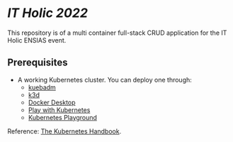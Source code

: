 # _IT Holic 2022_ 

This repository is of a multi container full-stack CRUD application for the IT Holic ENSIAS event. 

## Prerequisites

- A working Kubernetes cluster. You can deploy one through:  
  + [kuebadm](https://kubernetes.io/docs/setup/production-environment/tools/kubeadm/create-cluster-kubeadm/)
  + [k3d](https://k3d.io/v5.0.0/)
  + [Docker Desktop](https://docs.docker.com/desktop/kubernetes/#enable-kubernetes)
  + [Play with Kubernetes](https://labs.play-with-k8s.com/)
  + [Kubernetes Playground](https://katacoda.com/courses/kubernetes/playground)



Reference: [The Kubernetes Handbook](https://www.freecodecamp.org/news/the-kubernetes-handbook/).
